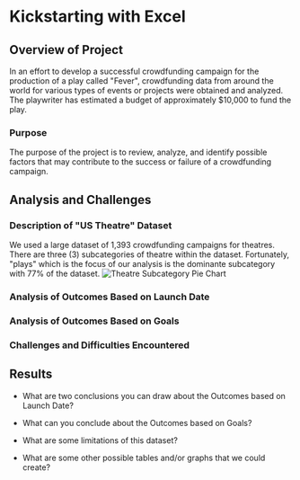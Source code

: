 # Kickstarting with Excel

## Overview of Project
In an effort to develop a successful crowdfunding campaign for the production of a play called "Fever", crowdfunding data from around the world for various types of events or projects were obtained and analyzed. The playwriter has estimated a budget of approximately $10,000 to fund the play. 

### Purpose
The purpose of the project is to review, analyze, and identify possible factors that may contribute to the success or failure of a crowdfunding campaign.

## Analysis and Challenges

### Description of "US Theatre" Dataset
We used a large dataset of 1,393 crowdfunding campaigns for theatres. There are three (3) subcategories of theatre within the dataset. Fortunately, "plays" which is the focus of our analysis is the dominante subcategory with 77% of the dataset.
![Theatre Subcategory Pie Chart](/resources/Threatre_Dataset_Subcategories.png)

### Analysis of Outcomes Based on Launch Date

### Analysis of Outcomes Based on Goals

### Challenges and Difficulties Encountered

## Results

- What are two conclusions you can draw about the Outcomes based on Launch Date?

- What can you conclude about the Outcomes based on Goals?

- What are some limitations of this dataset?

- What are some other possible tables and/or graphs that we could create?
